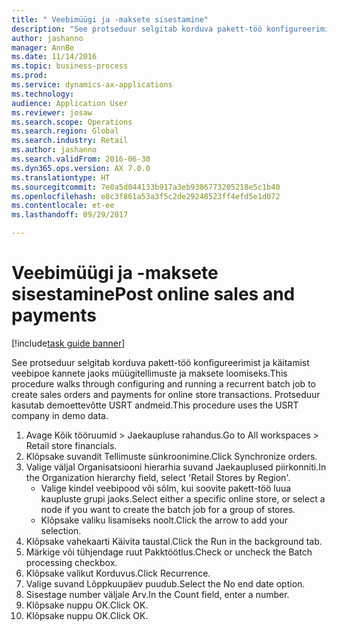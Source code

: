 ```yaml
--- 
title: " Veebimüügi ja -maksete sisestamine"
description: "See protseduur selgitab korduva pakett-töö konfigureerimist ja käitamist veebipoe kannete jaoks müügitellimuste ja maksete loomiseks."
author: jashanno
manager: AnnBe
ms.date: 11/14/2016
ms.topic: business-process
ms.prod: 
ms.service: dynamics-ax-applications
ms.technology: 
audience: Application User
ms.reviewer: josaw
ms.search.scope: Operations
ms.search.region: Global
ms.search.industry: Retail
ms.author: jashanno
ms.search.validFrom: 2016-06-30
ms.dyn365.ops.version: AX 7.0.0
ms.translationtype: HT
ms.sourcegitcommit: 7e0a5d044133b917a3eb9386773205218e5c1b40
ms.openlocfilehash: e8c3f861a53a3f5c2de29248523ff4efd5e1d072
ms.contentlocale: et-ee
ms.lasthandoff: 09/29/2017

---
```

# <a name="post-online-sales-and-payments"></a><span data-ttu-id="a39af-103"> Veebimüügi ja -maksete sisestamine</span><span class="sxs-lookup"><span data-stu-id="a39af-103">Post online sales and payments</span></span>

[!include[task guide banner](../includes/task-guide-banner.md)]

<span data-ttu-id="a39af-104">See protseduur selgitab korduva pakett-töö konfigureerimist ja käitamist veebipoe kannete jaoks müügitellimuste ja maksete loomiseks.</span><span class="sxs-lookup"><span data-stu-id="a39af-104">This procedure walks through configuring and running a recurrent batch job to create sales orders and payments for online store transactions.</span></span> <span data-ttu-id="a39af-105">Protseduur kasutab demoettevõtte USRT andmeid.</span><span class="sxs-lookup"><span data-stu-id="a39af-105">This procedure uses the USRT company in demo data.</span></span>

1. <span data-ttu-id="a39af-106">Avage Kõik tööruumid > Jaekaupluse rahandus.</span><span class="sxs-lookup"><span data-stu-id="a39af-106">Go to All workspaces > Retail store financials.</span></span>
2. <span data-ttu-id="a39af-107">Klõpsake suvandit Tellimuste sünkroonimine.</span><span class="sxs-lookup"><span data-stu-id="a39af-107">Click Synchronize orders.</span></span>
3. <span data-ttu-id="a39af-108">Valige väljal Organisatsiooni hierarhia suvand Jaekauplused piirkonniti.</span><span class="sxs-lookup"><span data-stu-id="a39af-108">In the Organization hierarchy field, select 'Retail Stores by Region'.</span></span>
    * <span data-ttu-id="a39af-109">Valige kindel veebipood või sõlm, kui soovite pakett-töö luua kaupluste grupi jaoks.</span><span class="sxs-lookup"><span data-stu-id="a39af-109">Select either a specific online store, or select a node if you want to create the batch job for a group of stores.</span></span>  
    * <span data-ttu-id="a39af-110">Klõpsake valiku lisamiseks noolt.</span><span class="sxs-lookup"><span data-stu-id="a39af-110">Click the arrow to add your selection.</span></span>  
4. <span data-ttu-id="a39af-111">Klõpsake vahekaarti Käivita taustal.</span><span class="sxs-lookup"><span data-stu-id="a39af-111">Click the Run in the background tab.</span></span>
5. <span data-ttu-id="a39af-112">Märkige või tühjendage ruut Pakktöötlus.</span><span class="sxs-lookup"><span data-stu-id="a39af-112">Check or uncheck the Batch processing checkbox.</span></span>
6. <span data-ttu-id="a39af-113">Klõpsake valikut Korduvus.</span><span class="sxs-lookup"><span data-stu-id="a39af-113">Click Recurrence.</span></span>
7. <span data-ttu-id="a39af-114">Valige suvand Lõppkuupäev puudub.</span><span class="sxs-lookup"><span data-stu-id="a39af-114">Select the No end date option.</span></span>
8. <span data-ttu-id="a39af-115">Sisestage number väljale Arv.</span><span class="sxs-lookup"><span data-stu-id="a39af-115">In the Count field, enter a number.</span></span>
9. <span data-ttu-id="a39af-116">Klõpsake nuppu OK.</span><span class="sxs-lookup"><span data-stu-id="a39af-116">Click OK.</span></span>
10. <span data-ttu-id="a39af-117">Klõpsake nuppu OK.</span><span class="sxs-lookup"><span data-stu-id="a39af-117">Click OK.</span></span>


